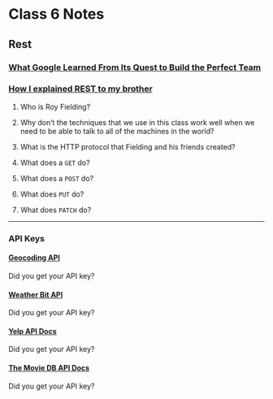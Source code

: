 # Class 6 Notes

## Rest

### [What Google Learned From Its Quest to Build the Perfect Team](https://www.google.com/amp/mobile.nytimes.com/2016/02/28/magazine/what-google-learned-from-its-quest-to-build-the-perfect-team.amp.html)

### [How I explained REST to my brother](https://gist.github.com/brookr/5977550)

1. Who is Roy Fielding?

1. Why don’t the techniques that we use in this class work well when we need to be able to talk to all of the machines in the world?

1. What is the HTTP protocol that Fielding and his friends created?

1. What does a `GET` do?

1. What does a `POST` do?

1. What does `PUT` do?

1. What does `PATCH` do?

---

### API Keys

#### [Geocoding API](https://locationiq.com/)

Did you get your API key?

#### [Weather Bit API](https://www.weatherbit.io/)

Did you get your API key?

#### [Yelp API Docs](https://www.yelp.com/developers/documentation/v3/business_search)

Did you get your API key?

#### [The Movie DB API Docs](https://developers.themoviedb.org/3/getting-started/introduction)

Did you get your API key?